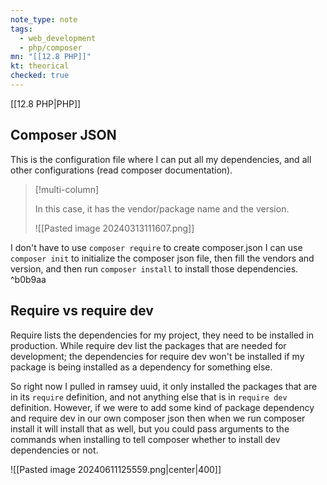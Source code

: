 ```yaml
---
note_type: note
tags:
  - web_development
  - php/composer
mn: "[[12.8 PHP]]"
kt: theorical
checked: true
---
```

[[12.8 PHP|PHP]]

## Composer JSON
This is the configuration file where I can put all my dependencies, and all other configurations (read composer documentation).

>[!multi-column]
>
>In this case, it has the vendor/package name and the version.
>
>![[Pasted image 20240313111607.png]]

I don't have to use `composer require` to create composer.json I can use `composer init` to initialize the composer json file, then fill the vendors and version, and then run `composer install` to install those dependencies.  ^b0b9aa


## Require vs require dev
Require lists the dependencies for my project, they need to be installed in production. While require dev list the packages that are needed for development; the dependencies for require dev won't be installed if my package is being installed as a dependency for something else.

So right now I pulled in ramsey uuid, it only installed the packages that are in its `require` definition, and not anything else that is in `require dev` definition. However, if we were to add some kind of package dependency and require dev in our own composer json then when we run composer install it will install that as well, but you could pass arguments to the commands when installing  to tell composer whether to install dev dependencies or not. 


![[Pasted image 20240611125559.png|center|400]]